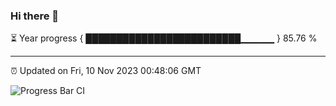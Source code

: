 ### Hi there 👋

⏳ Year progress { █████████████████████████▁▁▁▁▁ } 85.76 %

---

⏰ Updated on Fri, 10 Nov 2023 00:48:06 GMT

![Progress Bar CI](https://github.com/liununu/liununu/workflows/Progress%20Bar%20CI/badge.svg)
